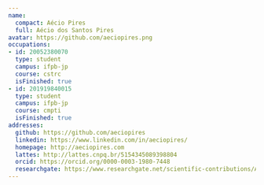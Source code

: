 ```yaml
---
name:
  compact: Aécio Pires
  full: Aécio dos Santos Pires
avatar: https://github.com/aeciopires.png
occupations:
- id: 20052380070
  type: student
  campus: ifpb-jp
  course: cstrc
  isFinished: true
- id: 201919840015
  type: student
  campus: ifpb-jp
  course: cmpti
  isFinished: true
addresses:
  github: https://github.com/aeciopires
  linkedin: https://www.linkedin.com/in/aeciopires/
  homepage: http://aeciopires.com
  lattes: http://lattes.cnpq.br/5154345089398804
  orcid: https://orcid.org/0000-0003-1980-7448
  researchgate: https://www.researchgate.net/scientific-contributions/Aecio-dos-Santos-Pires-2200051369
---
```

